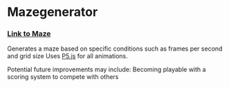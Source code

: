 # Mazegenerator

### [Link to Maze](zaneeme.github.io/MazeGenerator)
Generates a maze based on specific conditions such as frames per second and grid size
Uses [P5.js](https://p5js.org) for all animations.

Potential future improvements may include:
Becoming playable with a scoring system to compete with others

